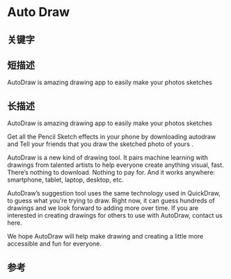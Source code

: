 # Auto Draw

## 关键字

## 短描述
AutoDraw is amazing drawing app to easily make your photos sketches

## 长描述
AutoDraw is amazing drawing app to easily make your photos sketches

Get all the Pencil Sketch effects in your phone by downloading autodraw and Tell your friends that you draw the sketched photo of yours .

AutoDraw is a new kind of drawing tool. It pairs machine learning with drawings from talented artists to help everyone create anything visual, fast. There’s nothing to download. Nothing to pay for. And it works anywhere: smartphone, tablet, laptop, desktop, etc. 

AutoDraw’s suggestion tool uses the same technology used in QuickDraw, to guess what you’re trying to draw. Right now, it can guess hundreds of drawings and we look forward to adding more over time. If you are interested in creating drawings for others to use with AutoDraw, contact us here.

We hope AutoDraw will help make drawing and creating a little more accessible and fun for everyone.

## 参考